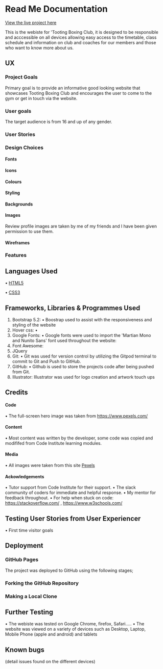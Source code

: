 # Read Me Documentation

[View the live project here]()

This is the webiste for 'Tooting Boxing Club, it is designed to be responsible and acccessible on all devices allowing easy access to the timetable, class schedule and information on club and coaches for our members and those who want to know more about us.

## UX

### Project Goals

Primary goal is to provide an informative good looking website that showcases Tooting Boxing Club and encourages the user to come to the gym or get in touch via the website.

### User goals

The target audience is from 16 and up of any gender.

### User Stories

### Design Choices

#### Fonts

#### Icons

#### Colours

#### Styling

#### Backgrounds

#### Images

Review profile images are taken by me of my friends and I have been given permission to use them.

#### Wireframes

### Features

## Languages Used
• [HTML5](https://en.wikipedia.org/wiki/HTML)

• [CSS3](https://en.wikipedia.org/wiki/CSS)

## Frameworks, Libraries & Programmes Used

1. Bootstrap 5.2:
    • Boostrap used to assist with the responsiveness and styling of the website
2. Hover css:
    • 
3. Google Fonts:
    • Google fonts were used to import the 'Martian Mono and Nunito Sans' font used throughout the website:
4. Font Awesome:
5. JQuery
6. Git:
    • Git was used for version control by utilizing the Gitpod terminal to commit to Git and Push to GitHub.
7. GitHub:
    • Github is used to store the projects code after being pushed from Git.
8. Illustrator:
    Illustrator was used for logo creation and artwork touch ups

## Credits

#### Code 

• The full-screen hero image was taken from https://www.pexels.com/

#### Content

• Most content was written by the developer, some code was copied and modififed from Code Institute learning modules.

#### Media

• All images were taken from this site [Pexels](https://www.pexels.com/)


#### Ackowledgements 

• Tutor support from Code Institute for their support.
• The slack community of coders for immediate and helpful response.
• My mentor for feedback throughout.
• For help when stuck on code: https://stackoverflow.com/ , https://www.w3schools.com/ 

## Testing User Stories from User Experiencer 

• First time visitor goals

## Deployment

### GitHub Pages

The project was deployed to GitHub using the following stages;

### Forking the GitHub Repository

### Making a Local Clone

## Further Testing 

• The webiste was tested on Google Chrome, firefox, Safari.....
• The website was viewed on a variety of devices such as Desktop, Laptop, Mobile Phone (apple and android) and tablets

## Known bugs

(detail issues found on the different devices)

